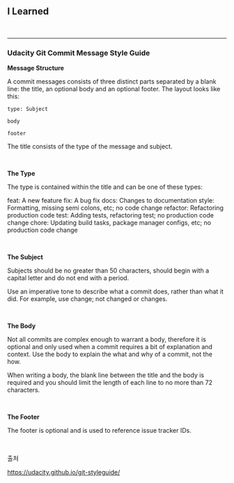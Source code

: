 ## I Learned

<br>

---

### Udacity Git Commit Message Style Guide

**Message Structure**

A commit messages consists of three distinct parts separated by a blank line: the title, an optional body and an optional footer. The layout looks like this:

```
type: Subject

body

footer
```

The title consists of the type of the message and subject.

<br>

**The Type**

The type is contained within the title and can be one of these types:

feat: A new feature
fix: A bug fix
docs: Changes to documentation
style: Formatting, missing semi colons, etc; no code change
refactor: Refactoring production code
test: Adding tests, refactoring test; no production code change
chore: Updating build tasks, package manager configs, etc; no production code change

<br>

**The Subject**

Subjects should be no greater than 50 characters, should begin with a capital letter and do not end with a period.

Use an imperative tone to describe what a commit does, rather than what it did. For example, use change; not changed or changes.

<br>

**The Body**

Not all commits are complex enough to warrant a body, therefore it is optional and only used when a commit requires a bit of explanation and context. Use the body to explain the what and why of a commit, not the how.

When writing a body, the blank line between the title and the body is required and you should limit the length of each line to no more than 72 characters.

<br>

**The Footer**

The footer is optional and is used to reference issue tracker IDs.

<br>

출처

https://udacity.github.io/git-styleguide/
